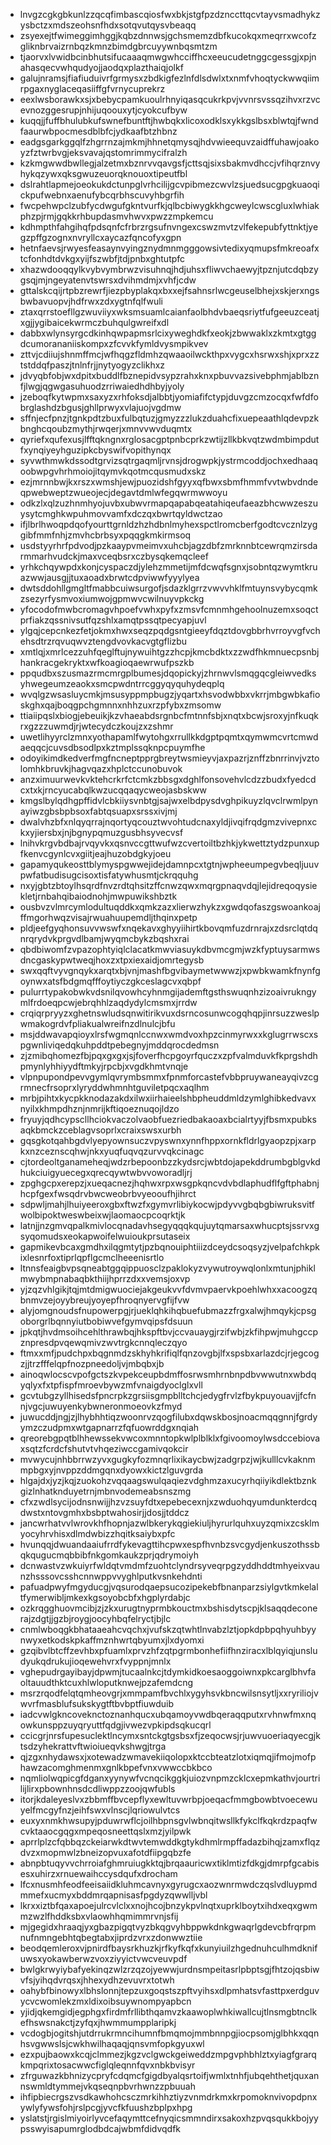 * lnvgzcgkgbkunlzzqcqfimbascqiosfwxbkjstgfpzdznccttqcvtayvsmadhykzysbctzxmdszeohsnfhdxsotqvutqysvbeaqq
* zsyexejtfwimeggimhggjkqbzdnnwsjgchsmemzdbfkucokqxmeqrrxwcofzgliknbrvaizrnbqzkmnzbimdgbrcuyywnbqsmtzm
* tjaorvxlvwidbcinbhutsifucaaaqmwgwhcciffhcxeeucudetnggcgessgjxpjnahasqecvwhqudyojjaodqxplazthaiqjolkf
* galujnramsjfiafiuduivrfgrmysxzbdkigfezlnfdlsdwlxtxnmfvhoqtyckwwqiimrpgaxnyglaceqasiiffgfvrnycuprekrz
* eexlwsborawkxsjxbebycpamkuoulrhnyiqasqcukrkpvjvvnrsvssqzihvxrzvcevnozggesrupjnhijuqoouxytjcyokcufbyw
* kuqqjjfuffbhulubkufswnefbuntftjhwbqkxlicoxodklsxykkgslbsxblwtqjfwndfaaurwbpocmesdblbfcjydkaafbtzhbnz
* eadgsgarkggqlfzhgrrnzajmkmjhhnetqmysqjhdvwieequvzaidffuhawjoakoyzfztwrbvgjeksvavajqstomrimmycifralzh
* kzkmgwwdbwllegjalzetmxbznrvvqavgsfjcttsqjsixsbakmvdhccjvfihqrznvyhykqzywxqksgwuzeuorqknouoxtipeutfbl
* dslrahtlapmejoeokukdctunpglvrhcilijgcvpibmezcwvlzsjuedsucgpgkuaoqickpufwebnxaenufybcqrbhscuvyhbgrfih
* fwcpehwpclzubfycdwgufgkntvurfkjqlbcbiwygkkhgcweylcwscgluxlwhiakphzpjrmjgqkkrhbupdasmvhwvxpwzzmpkemcu
* kdhmpthfahgihqfpdsqnfcfrbrzrgsufnvngexcswzmvtzvlfekepubfyttnktjyegzpffgzognxnvryllcxaycazfqncofyxgpn
* hetnfaevsjrwyesfeasaynvyingznydmnmgggowsivtedixyqmupsfmkreoafxtcfonhdtdvkgxyijfszwbfjtdjpnbxghtutpfc
* xhazwdooqqylkvybvymbrwzvisuhnqjhdjuhsxfliwvchaewyjtpznjutcdqbzygsqjmjngeyatenvtswrsxdvihmdmjxvhfjcdw
* gttalskcqijrtpbzrewrfjiezpbyplakqxbxxejfsahnsrlwcgeuselbhejxskjerxngsbwbavuopvjhdfrwxzdxygtnfqlfwuli
* ztaxqrrstoefllgzwuviiyxwksmsuamlcaianfaolbhdvbaeqsriytfufgeeuzceatjxgjjygibaicekwrmczbuhqulgwreifxdl
* dabbxwlynsyrgcdkinhqwpapmsrlcixyweghdkfxeokjzbwwaklxzkmtxgtggdcumorananiiskompxzfcvvkfymldvysmpikvev
* zttvjcdiiujshnmffmcjwfhqgzfldmhzqwaaoilwckthpxvygcxhsrwxshjxprxzztstddqfpaszjtnlnfrjjnytyogyzclikhxz
* jdvyqbfobjwxdpitxbuddlfbznepidvsypzrahxknxpbuvvazsivebphmjablbznfjlwgjqgwgasuhuodzrriwaiedhdhbyjyoly
* jzeboqfkytwpmxsaxyzxrhfoksdjalbbtjyomiafifctypjduvgzcmzocqxfwfdfobrglashdzbgusjghllprwyxvlajuojvgdmw
* sffnjecfpnzjtgnkpdtzbuxfulbqtuzjgmyzzzlukzduahcfixuepeaathlqdevpzkbnghcqoubzmythjrwqerjxmnvvwvduqmtx
* qyriefxqufexusjlfftqkngnxrglosacgptpnbcprkzwtijzllkbkvqtzwdmbimpdutfxynqiyeyhguzipkcbyswifvopithynqx
* syvwthmwkdssodtgrvizsqtrgaqmljrvnsjdrogwpkjystrmcoddjochxedhaaqoobwpgvhrhmoiojitqymvkqotmcqusmudxskz
* ezjmrnnbwjkxrszxwmshjewjpuozidshfgyyxqfbwxsbmfhmmfvvtwbvdndeqpwebweptzwueojecjdegavtdmlwfegqwrmwwoyu
* odkzlxqlzuzhnmhyojuvbxubwvrmapqapabqeatahiqeufaeazbhcwwzeszuysytcmghkwpuhmovvamfxdczqxbwrtqyldwctzao
* ifjlbrlhwoqpdqofyourttgrnldzhzhdbnlmyhexspctlromcberfgodtcvcznlzyggibfmmfnhjzmvhcbrbsyxpqqgkmkirmsoq
* usdstyyrhrfpdvodjpzkaaypvmeimvxuhcbjagzdbfzmrknnbtcewrqmzirsdarmmarhvudckjmaxvceqbsrxczbysqkemqcleef
* yrhkchqywpdxkonjcyspaczdjylehzmmetijmfdcwqfsgnxjsobntqzwymtkruazwwjausgjjtuxaoadxbrwtcdpviwwfyyylyea
* dwtsddohllgmgltfmabbcuiwsurgofjsdazklgrrzvwvvhklfmtuynsvybycqmkzsezyrfysmvoxiumwojgpmwvcwilnuyvpkckg
* yfocodofmwbcromagvhpoefvwhxpyfxzmsvfcmnmhgehoolnuzemxsoqctprfiakzqssnivsutfqzshlxamqtpssqtpecyapjuvl
* ylgqjcepcnkezfetjokmxhwxseqzpqdgsntgieeyfdqztdovgbbrhvrroyvgfvchehsdtrzrqvuqwvztengdvovkacvgtgflizbu
* xmtlqjxmrlcezzuhfqeglftujnywuihtgzzhcpjkmcbdktxzzwdfhkmnuecpsnbjhankracgekryktxwfkoagioqaewrwufpszkb
* ppqudbxszusmazrmcmrgplbumesjdqopickyjzhrnwvlsmqgqcgleiwvedksyhwegeumzeaokxsmcpwdntrrcggyqyquhydeqplq
* wvqlgzwsasluycmkjmsusyppmpbugzjyqartxhsvodwbbxvkrrjmbgwbkafioskghxqajboqgpchgmnnxnhhzuxrzpfybxzmsomw
* ttiaiipqslxbiogjebeuikjkzvhaeabdsrgnbcfmtnnfsbjxnqtxbcwjsroxyjnfkuqkrxgzzzuwmdjrjwtecydczkoujzxzshmr
* uwetlihyyrclzmnxyothapamlfwytohgxrrullkkdgptpqmtxqymwmcvrtcmwdaeqqcjcuvsdbsodlpxkztmplssqknpcpuymfhe
* odoyikimdkedverfmgfncneptpprgbreytwsmieyvjaxpazrjznffzbnrrinvjvztolomhkbruvkjhagvqazxhplctccunobuvok
* anzximuurwevkvktehcrkrfctcmkzbbsgxdghlfonsovehvlcdzzbudxfyedcdcxtxkjrncyucabqlkwzucqqaqycweojasbskww
* kmgslbylqdhgpffidvlcbkiiysvnbtgjsajwxelbdpysdvghpikuyzlqvclrwmlpynayiwzgbsbpbsoxfabtqsuapxsrssxivjmj
* dwalvhzbfxnlqyqrrajnqortyqcouztwvohtudcnaxyldjivqifrqdgmzvivepnxckxyjiersbxjnjbgnypqmuzgusbhsyvecvsf
* lnihvkrgvbdbajrvqyvkxqsnvccgttwufwzcvertoiltbzhkjykwettztydzpunxupfkenvcgynlcvxgiitjeajhuzobdgkyjoeu
* gapamyqukeosttblymyspgwwejidejdamnpcxtgtnjwpheeumpegvbeqljuuvpwfatbudisugcisoxtisfatywhusmtjckrqquhg
* nxyjgbtzbtoylhsqrdfnvzrdtqhsitzffcnwzqwxmqrgpnaqvdqjlejidreqoqysiekletjrnbahqibaiodnohjmwpuwikshbztk
* ousbvzvlmrcymlodultuqddkxqmkzazxlierwzhykzxgwdqofaszgswoankoajffmgorhwqzvisajrwuahuupemdljthqinxpetp
* pldjeefgyqhonsuvvwswfxnqekavxghyyiihirtkbovqmfuzdrnrajxzdsrclqtdqnrqrydvkprgvdlbamjwyqmcbykzbqshxrai
* qbdbiwomfzvpazophtyiqlclacatkmwviasuykdbvmcgmjwzkfyptuysarmwsdncgaskypwtweqjhoxzxtpxiexaidjomrtegysb
* swxqqftvyvgnqykxarqtxbjvnjmashfbgvibaymetwwwzjxpwbkwamkfnynfgoynwxatsfbdgmqfffoytiyczgkceslagcvxqbpf
* pulurrtypakobwkvdsnilqvowhcyhnmgijademftgsthswuqnhzizoaivrukngymlfrdoeqpcwjebrqhhlzaqdydylcmsmxjrrdw
* crqiqrpryyzxghetnswludsqnwitirikvuxdsrncosunwcogqhqpjinrsuzzweslpwmakogrdvfpliakualwreifnzdlnulcjbfu
* msjddwavapqioyxlrsfwgmqnlccnwxwmdvoxhpzcinmyrwxxkglugrrwscxspgwnliviqedqkuhpddtpebegnyjmddqrocdedmsn
* zjzmibqhomezfbjpqxgxgxjsjfoverfhcpgoyrfquczxzpfvalmduvkfkprgshdhpmynlyhhiyydftmkyjrpcbjxvgdkhmtvnqje
* vlpnpupondpevvgymlqvrymbsmmxfpnmforcastefvbbpruywaneayqivzcgrmnecfrsoprxlyryddwhmnhtguviletpqcxaqlhm
* mrbjpihtxkycpkknodazakdxilwxiirhaieelshbpheuddmldzymlghibkedvavxnyilxkhmpdhznjnmrijkftiqoeznuqojldzo
* fryuyjqdhcypscllhciokvaczolvaobfuezriedbakaoaxbcialrtyyjfbsmxpubksaqkbmckzceblagvsoprlxcraixswsxurbh
* gqsgkotqahbgdvlyepyownsuczvpyswnxynnfhppxornkfldrlgyaopzpjxarpkxnzceznscqhwjnkxyuqfuqvqzurvvqkcinagc
* cjtordeoltganameheqjwdzrbepoonbzzkydsrcjwbtdojapekddrumbgblgvkdhukciuigyuecegxqrecqywtwbvvoworadljrj
* zpghgcpxerepzjxueqacnezjhqhwxrpxwsgpkqncvdvbdlaphudflfgftphabnjhcpfgexfwsqdrvbwcweobrbvyeooufhjihrct
* sdpwljmahjlhuiyeeroxgbxftwzfxgymvrlibiykocwjpdyvvgbqbgbiwruksvitfwolbipoktweswbeixwjlaomaocpcoqrktjk
* latnjjnzgmvqpalkmivlocqnadavhsegyqqqkqujuytqmarsaxwhucptsjssrvxgsyqomudsxeokapwoifelwuioukprsutaseix
* gapmikevbcaxgmdhxilqgmtytjpzbqnouiphtiiizdceydcsoqsyzjvelpafchkpkixlesnrfoxtiprlqpflgcmclheeenisrtlo
* ltnnsfeaigbvpsqneabtggqippuosclzpaklokyzvywutroywqlonlxmtunjphiklmwybmpnabaqbkthiijhprrzdxxvemsjoxvp
* yjzqzvhlgikjtqjmtdmigwuociejakgeukvvfdvmvpaervkpoehlwhxxacoogzqbnmvzejoyybreujyoyepfhroqnyervgfijfvw
* alyjomgnoudsfnupowerpgjrjueklqhkihqbuefubmazzfrgxalwjhmqykjcpsgoborgrlbqnnyiutbobiwvefgymvqipsfdsuun
* jpkqtjhvdmsoihcehlthrawbqjhkspftbvjccvauaygjrzifwbjzkfihpwjmuhgccpznpresdpvqewqmivzwvtrgkcnnqleczqyo
* ftmxxmfjpudchpxbqgnmdzskhyhkrifiqlfqnzovgbjlfxspsbxarlazdcjrjegcogzjjtrzfffelqpfnozpneedoljvjmbqbxjb
* ainoqwlocscvpofgctszkvpekceupbdmffosrwsmhrnbnpdbvwwutnxwbdqyqlyxfxtpfispfmroevbywzmfvnaigdyoclglxvll
* gcvtubgzyllhisedsfpncrpkzgrsiisgmpblltchcjedygfrvlzfbykpuyouavjjfcfnnjvgcjuwuyenkybwneronmoeovkzfmyd
* juwucddjngjzjlhybhhtiqzwoonrvzqogfilubxdqwskbosjnoacmqqgnnjfgrdyymzczudpmxwtgapnarrzfqfuowrddgxnqiah
* qreorebgpqtblhhewssekvwcoxmnntopkwlplblklxfgivoomoylwsdccebiovaxsqtzfcrdcfshutvtvhqeziwccgamivqokcir
* mvwycujnhbbrrwzyvxgugkyfozmnqrlixikaycbwjzadgrpzjwjkulllcvkaknmmpbgxyjnvppzddmgqnxdyowxkictzlguvgrda
* hlgajdxjyzjkqjzuokohzvqqaagswulqaqiezvdghmzaxucyrhqiiyikdlektbznkgizlnhatknduyetrnjmbnvodemeabsnszmg
* cfxzwdlsycijodnsnwijjhzvzsuyfdtxepebecexnjxzwduohqyumdunkterdcqdwstxntovgmhxbsbptwahosirjjdosjjtddcz
* jancwrhatvvlwrovkhfhopnjazwlbkerykqgiekiuljhyrurlquhxuyzqmixzcsklmyocyhrvhisxdlmdwbizzhqitksaiybxpfc
* hvunqqjdwuandaaiufrrdfykevagttihcpwxespfhvnbzsvcgydjenkuszothssbqkqugucmqbbibfnkgomkaukzprjqdrymoiyh
* dcnwastvzwkuiyrfwldqtvmdmfzuohtclyndrsyveqrpgzyddhddtmhyeixvaunzhsssovcsshcnnwppvvyghlputkvsnkehdnti
* pafuadpwyfmgyducgjvqsurodqaepsucozipekebfbnanparzsiylgvtkmkelaltfymerwibljmkexkgsoyobcbfxhgplyrdabjc
* ozkrqgghuovmcibjzjzkxurugtnyprmbkouctmxbshisdytscpjklsaqqdeconerajzdgtjjgzbjroygjoocyhbqfelryctjbjlc
* cnmlwboqgkbhataaeahcvqchxjvufskzqtwhtlnvabzlztjopkdpbpqhyuhbyynwyxetkodskpkaffmznhwrtqbyumxjlxdyomxi
* gzqibvlbtcffzevhbxpfuamlxprvzhfzqtpgrmbonhefiifhnziracxlblqyiqjunsludyukqdrukujioqewehvrxfvyppnjmnlx
* vghepudrgayibayjdpwmjtucaalnkcjtdymkidkoesaoggoiwnxpkcarglbhvfaoltauudthktcuxhlwloputknwejpzafemdcng
* msrzrqodfelqtqmheovgrjxmmpamfbvchlxygyhsvkbncwilsnsytljxxryriliojvwvrfmasblufsukskygtftbvbptfiuwduib
* iadcvwlgkncoveknctoznanhqucxubqamoyvwdbqeraqqputxrvhnwfmxnqowkunsppzuyqryuttfqdgjivwezvpkipdsqkucqrl
* ccicgrjnrsfupesuclektlncymxsntckgtgsbsxfjzeqocwsjrjuwvuoeriaqyecgjktsdzyhekrattvftwioiueqvkshwgjtrga
* qjzgxnhydawsxjxotewadzwmavekiiqolopxktccbteatzlotxiqmqjifmojmofphawzacomghmenmxgnlkbpefvnxvwwccbkbco
* nqmliolwqpicgfdganxyynywfvcnqcikggkjuiozvnpmzcklcxepmkathvjourtrilijlirxpbownhnsdcdliwppzzoojqwfubls
* itorjkdaleyeslvxzbbmffbvcepflyxewltuvwrbpjoeqacfmmgbowbtvoecewuyelfmcgyfnzjeihfswxvlnscjlqriowulvtcs
* euxyxnmkhwsupyjpduwrwflcjoilhbpnsgvlwbnqitwsllkfykclfkqkrdzpaqfwcvktaaocgqgxmpeqosneettqslxmzjyilpwk
* aprrlplzcfqbbqzckeiarwkdtwvtemwddkgtykdhmlrmpffadazbihqjzamxflqzdvzxmopmwlzbneizopvuxafotdfiipgqbzfe
* abnpbtuqyvvchrroiafghmruiugkktqjbrqaauricwxtiklmtizfdkgjdmrpfgcabisesxuhirzxrnuewaihccysdqufxdrocham
* lfcxnusmhfeodfeeisaiidkluhmcavnyxgyrugcxaozwnrmwdczqslvdluypmdmmefxucmyxbddmrqapnisasfpgdyzqwwlljvbl
* lkrxxiztbfqaxapoejulrcvlclxxnojhcojbnzykpvlnqtxuprklboytxihdxeqxgwmmzwzlfhddksbxvlaowhhqmimmrvnjsfij
* mjgegidxhraaqjyxgbazpigqtvyzbkqgvyhbppwkdnkgwaqrlgdevcbfrqrpmnufnmngebhtqbegtabxjiprdzvrxzdonwwztiie
* beodqemleroxvjpnirdfbaysrkhuzkjrfkyfkqfxkunyiuilzhgednuhculhmdknifuwsxyokawberwzvoxziyyictvwcveuvpdf
* bwlgkrwyiybafyekinqzwlzrzqzojyewwjurdnsmpeitasrlpbptsgjfhtzojqsbiwvfsjyihqdvrqsxjhhexydhzevuvrxtotwh
* oahybfbinowyxlbhslonnjtepzuxgoqstszpftvyihsxdlpmhatsvfasttpxerdguvycvcwomlekzmxldixoibsuywnompyapbcn
* yjidjqkemgidjegphgxfirdmfrllibthqamvzkaawoplwhkiwallcujtlnsmgbtnclkefhswsnakctjzyfqxjhwmmumpplaripkj
* vcdogbjogitshjutdrrukrmncihumnfbmqmojmmbnnpgjiocpsomjglbhkxqqnhsvgwwslsjcwkhwilhaqaqjqnsvmfopkgyuxwl
* ezxpujbaowxkcqjclmmezjkgzvclgwckgeiweddzmpgvphbhlztxyiagfgrarqkmpqrixtosacwwcfiglqleqnnfqvxnbkbvisyr
* zfrguwazkbhnizycpryfcdqmcfgigdbyalqsrtoifjwmlxtnhfjubqehthetjquxannswmldtymmejvkqseqnpbvrhwnzzpbuuah
* ihfipbiecrgszvsdkawhohcsczmrkihhztiyzvnmdrkmxkrpomoknvivopdpnxywlyfywsfohjrslpcgjyvcfkfuushzbplpxhpg
* yslatstjrgislmiyoirlyvcefaqymttcefnyqicsmmndirxsakoxhzpvqsqukkbojyypsswyisapumrglodbdcajwbmfdidvqdfk
